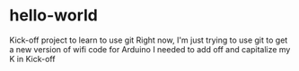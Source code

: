 # hello-world
Kick-off project to learn to use git
Right now, I'm just trying to use git to get a new version of wifi code for Arduino
I needed to add off and capitalize my K in Kick-off

